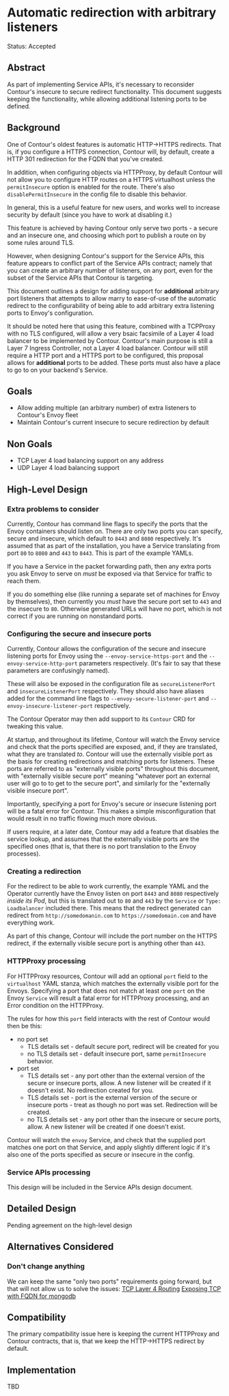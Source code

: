 # Automatic redirection with arbitrary listeners

Status: Accepted

## Abstract
As part of implementing Service APIs, it's necessary to reconsider Contour's insecure to secure redirect functionality.
This document suggests keeping the functionality, while allowing additional listening ports to be defined.

## Background
One of Contour's oldest features is automatic HTTP->HTTPS redirects. That is, if you configure a HTTPS connection, Contour will, by default, create a HTTP 301 redirection for the FQDN that you've created.

In addition, when configuring objects via HTTPProxy, by default Contour will not allow you to configure HTTP routes on a HTTPS virtualhost unless the 
`permitInsecure` option is enabled for the route. There's also `disablePermitInsecure` in the config file to disable this behavior.

In general, this is a useful feature for new users, and works well to increase security by default (since you have to work at disabling it.)

This feature is achieved by having Contour only serve two ports - a secure and an insecure one, and choosing which port to publish a route on by some rules around TLS.

However, when designing Contour's support for the Service APIs, this feature appears to conflict part of the Service APIs contract; namely that you can create an arbitrary number of listeners, on any port, even for the subset of the Service APIs that Contour is targeting.

This document outlines a design for adding support for **additional** arbitrary port listeners that attempts to allow marry to ease-of-use of the automatic redirect to the configurability of being able to add arbitrary extra listening ports to Envoy's configuration.

It should be noted here that using this feature, combined with a TCPProxy with no TLS configured, will allow a very bsaic facsimile of a Layer 4 load balancer to be implemented by Contour.
Contour's main purpose is still a Layer 7 Ingress Controller, not a Layer 4 load balancer.
Contour will still require a HTTP port and a HTTPS port to be configured, this proposal allows for **additional** ports to be added.
These ports must also have a place to go to on your backend's Service.

## Goals
- Allow adding multiple (an arbitrary number) of extra listeners to Contour's Envoy fleet
- Maintain Contour's current insecure to secure redirection by default

## Non Goals
- TCP Layer 4 load balancing support on any address
- UDP Layer 4 load balancing support

## High-Level Design

### Extra problems to consider

Currently, Contour has command line flags to specify the ports that the Envoy containers should listen on.
There are only two ports you can specify, secure and insecure, which default to `8443` and `8080` respectively.
It's assumed that as part of the installation, you have a Service translating from port `80` to `8080` and `443` to `8443`.
This is part of the example YAMLs.

If you have a Service in the packet forwarding path, then any extra ports you ask Envoy to serve on *must* be exposed via that Service for traffic to reach them.

If you do something else (like running a separate set of machines for Envoy by themselves), then currently you *must* have the secure port set to `443` and the insecure to `80`.
Otherwise generated URLs will have no port, which is not correct if you are running on nonstandard ports.

### Configuring the secure and insecure ports

Currently, Contour allows the configuration of the secure and insecure listening ports for Envoy using the `--envoy-service-https-port` and the `--envoy-service-http-port` parameters respectively.
(It's fair to say that these parameters are confusingly named).

These will also be exposed in the configuration file as `secureListenerPort` and `insecureListenerPort` respectively.
They should also have aliases added for the command line flags to `--envoy-secure-listener-port` and `--envoy-insecure-listener-port` respectively.

The Contour Operator may then add support to its `Contour` CRD for tweaking this value.

At startup, and throughout its lifetime, Contour will watch the Envoy service and check that the ports specified are exposed, and, if they are translated, what they are translated *to*.
Contour will use the externally visible port as the basis for creating redirections and matching ports for listeners.
These ports are referred to as "externally visible ports" throughout this document,
with "externally visible secure port" meaning "whatever port an external user will go to to get to the secure port",
and similarly for the "externally visible insecure port".

Importantly, specifying a port for Envoy's secure or insecure listening port will be a fatal error for Contour.
This makes a simple misconfiguration that would result in no traffic flowing much more obvious.

If users require, at a later date, Contour may add a feature that disables the service lookup, and assumes that the externally visible ports are the specified ones (that is, that there is no port translation to the Envoy processes).

### Creating a redirection
For the redirect to be able to work currently, the example YAML and the Operator currently have the Envoy listen on port `8443` and `8080` respectively *inside its Pod*, but this is translated out to `80` and `443` by the `Service` or `Type: Loadbalancer` included there.
This means that the redirect generated can redirect from `http://somedomanin.com` to `https://somedomain.com` and have everything work.

As part of this change, Contour will include the port number on the HTTPS redirect, if the externally visible secure port is anything other than `443`.

### HTTPProxy processing

For HTTPProxy resources, Contour will add an optional `port` field to the `virtualhost` YAML stanza, which matches the externally visible port for the Envoys.
Specifying a port that does not match at least one `port` on the Envoy `Service` will result a fatal error for HTTPProxy processing, and an Error condition on the HTTPProxy.

The rules for how this `port` field interacts with the rest of Contour would then be this:
- no port set
    - TLS details set - default secure port, redirect will be created for you
    - no TLS details set - default insecure port, same `permitInsecure` behavior.
- port set
    - TLS details set - any port other than the external version of the secure or insecure ports, allow. A new listener will be created if it doesn't exist. No redirection created for you.
    - TLS details set - port is the external version of the secure or insecure ports - treat as though no port was set. Redirection will be created.
    - no TLS details set - any port other than the insecure or secure ports, allow. A new listener will be created if one doesn't exist.

Contour will watch the `envoy` Service, and check that the supplied port matches one port on that Service, and apply slightly different logic if it's also one of the ports specified as secure or insecure in the config.

### Service APIs processing

This design will be included in the Service APIs design document.

## Detailed Design
Pending agreement on the high-level design
## Alternatives Considered
### Don't change anything
We can keep the same "only two ports" requirements going forward, but that will not allow us to solve the issues:
[TCP Layer 4 Routing](https://github.com/projectcontour/contour/issues/3086)
[Exposing TCP with FQDN for mongodb](https://github.com/projectcontour/contour/issues/2922)

## Compatibility
The primary compatibility issue here is keeping the current HTTPProxy and Contour contracts, that is, that we keep the HTTP->HTTPS redirect by default.

## Implementation

TBD

